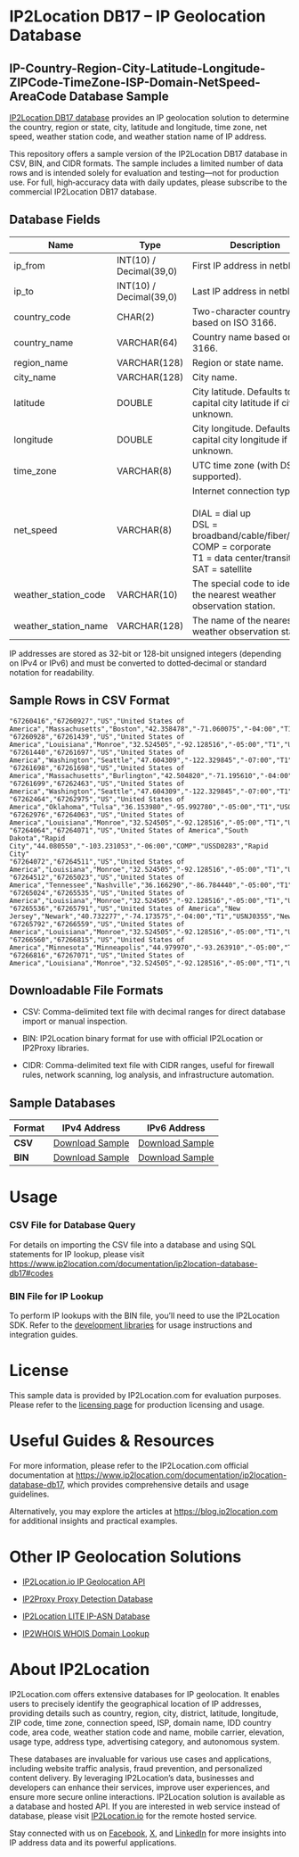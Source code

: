 # IP2Location DB17 – IP Geolocation Database

## IP-Country-Region-City-Latitude-Longitude-ZIPCode-TimeZone-ISP-Domain-NetSpeed-AreaCode Database Sample

[IP2Location DB17 database](https://www.ip2location.com/database/db17-ip-country-region-city-latitude-longitude-timezone-netspeed-weather) provides an IP geolocation solution to determine the country, region or state, city, latitude and longitude, time zone, net speed, weather station code, and weather station name of IP address.

This repository offers a sample version of the IP2Location DB17 database in CSV, BIN, and CIDR formats. The sample includes a limited number of data rows and is intended solely for evaluation and testing—not for production use. For full, high‑accuracy data with daily updates, please subscribe to the commercial IP2Location DB17 database. 

## Database Fields

| **Name**               | **Type**                      | **Description**                                                                                   |
|------------------------|-------------------------------|---------------------------------------------------------------------------------------------------|
| ip_from                | INT(10) / Decimal(39,0)       | First IP address in netblock.                                                                     |
| ip_to                  | INT(10) / Decimal(39,0)       | Last IP address in netblock.                                                                      |
| country_code           | CHAR(2)                       | Two-character country code based on ISO 3166.                                                     |
| country_name           | VARCHAR(64)                   | Country name based on ISO 3166.                                                                   |
| region_name            | VARCHAR(128)                  | Region or state name.                                                                             |
| city_name              | VARCHAR(128)                  | City name.                                                                                        |
| latitude               | DOUBLE                        | City latitude. Defaults to capital city latitude if city is unknown.                             |
| longitude              | DOUBLE                        | City longitude. Defaults to capital city longitude if city is unknown.                           |
| time_zone              | VARCHAR(8)                    | UTC time zone (with DST supported).                                                               |
| net_speed              | VARCHAR(8)                    | Internet connection type. <br><br>DIAL = dial up<br>DSL = broadband/cable/fiber/mobile<br>COMP = corporate<br>T1 = data center/transit<br>SAT = satellite |
| weather_station_code   | VARCHAR(10)                   | The special code to identify the nearest weather observation station.                             |
| weather_station_name   | VARCHAR(128)                  | The name of the nearest weather observation station.                                              |

IP addresses are stored as 32-bit or 128-bit unsigned integers (depending on IPv4 or IPv6) and must be converted to dotted‑decimal or standard notation for readability.

## Sample Rows in CSV Format
```csv
"67260416","67260927","US","United States of America","Massachusetts","Boston","42.358478","-71.060075","-04:00","T1","USMA0046","Boston"
"67260928","67261439","US","United States of America","Louisiana","Monroe","32.524505","-92.128516","-05:00","T1","USLA0319","Monroe"
"67261440","67261697","US","United States of America","Washington","Seattle","47.604309","-122.329845","-07:00","T1","USWA0395","Seattle"
"67261698","67261698","US","United States of America","Massachusetts","Burlington","42.504820","-71.195610","-04:00","T1","USMA0062","Burlington"
"67261699","67262463","US","United States of America","Washington","Seattle","47.604309","-122.329845","-07:00","T1","USWA0395","Seattle"
"67262464","67262975","US","United States of America","Oklahoma","Tulsa","36.153980","-95.992780","-05:00","T1","USOK0537","Tulsa"
"67262976","67264063","US","United States of America","Louisiana","Monroe","32.524505","-92.128516","-05:00","T1","USLA0319","Monroe"
"67264064","67264071","US","United States of America","South Dakota","Rapid City","44.080550","-103.231053","-06:00","COMP","USSD0283","Rapid City"
"67264072","67264511","US","United States of America","Louisiana","Monroe","32.524505","-92.128516","-05:00","T1","USLA0319","Monroe"
"67264512","67265023","US","United States of America","Tennessee","Nashville","36.166290","-86.784440","-05:00","T1","USTN0357","Nashville"
"67265024","67265535","US","United States of America","Louisiana","Monroe","32.524505","-92.128516","-05:00","T1","USLA0319","Monroe"
"67265536","67265791","US","United States of America","New Jersey","Newark","40.732277","-74.173575","-04:00","T1","USNJ0355","Newark"
"67265792","67266559","US","United States of America","Louisiana","Monroe","32.524505","-92.128516","-05:00","T1","USLA0319","Monroe"
"67266560","67266815","US","United States of America","Minnesota","Minneapolis","44.979970","-93.263910","-05:00","T1","USMN0503","Minneapolis"
"67266816","67267071","US","United States of America","Louisiana","Monroe","32.524505","-92.128516","-05:00","T1","USLA0319","Monroe"
```

## Downloadable File Formats

- CSV: Comma-delimited text file with decimal ranges for direct database import or manual inspection.

- BIN: IP2Location binary format for use with official IP2Location or IP2Proxy libraries.

- CIDR: Comma-delimited text file with CIDR ranges, useful for firewall rules, network scanning, log analysis, and infrastructure automation.

## Sample Databases

| Format       | IPv4 Address                                                                                                         | IPv6 Address                                                                                                         |
|--------------|---------------------------------------------------------------------------------------------------------------------|---------------------------------------------------------------------------------------------------------------------|
| **CSV** | [Download Sample](https://github.com/ip2location/sample-databases/tree/main/IP2Location/DB17/ip2location-db17-sample.ipv4.csv) | [Download Sample](https://github.com/ip2location/sample-databases/tree/main/IP2Location/DB17/ip2location-db17-sample.ipv6.csv) |
| **BIN** | [Download Sample](https://github.com/ip2location/sample-databases/tree/main/IP2Location/DB17/ip2location-db17-sample.ipv4.bin) | [Download Sample](https://github.com/ip2location/sample-databases/tree/main/IP2Location/DB17/ip2location-db17-sample.ipv6.bin) |

# Usage

### CSV File for Database Query

For details on importing the CSV file into a database and using SQL statements for IP lookup, please visit <https://www.ip2location.com/documentation/ip2location-database-db17#codes>

### BIN File for IP Lookup

To perform IP lookups with the BIN file, you’ll need to use the IP2Location SDK. Refer to the [development libraries](https://www.ip2location.com/development-libraries/) for usage instructions and integration guides.

# License

This sample data is provided by IP2Location.com for evaluation purposes. Please refer to the [licensing page](https://www.ip2location.com/licensing) for production licensing and usage.

# Useful Guides & Resources

For more information, please refer to the IP2Location.com official documentation at <https://www.ip2location.com/documentation/ip2location-database-db17>, which provides comprehensive details and usage guidelines.

Alternatively, you may explore the articles at <https://blog.ip2location.com> for additional insights and practical examples.

# Other IP Geolocation Solutions

- [IP2Location.io IP Geolocation API](https://www.ip2location.io)

- [IP2Proxy Proxy Detection Database](https://www.ip2location.com/database/ip2proxy)

- [IP2Location LITE IP-ASN Database](https://lite.ip2location.com/database-asn)

- [IP2WHOIS WHOIS Domain Lookup](https://www.ip2whois.com/)

# About IP2Location

IP2Location.com offers extensive databases for IP geolocation. It enables users to precisely identify the geographical location of IP addresses, providing details such as country, region, city, district, latitude, longitude, ZIP code, time zone, connection speed, ISP, domain name, IDD country code, area code, weather station code and name, mobile carrier, elevation, usage type, address type, advertising category, and autonomous system.

These databases are invaluable for various use cases and applications, including website traffic analysis, fraud prevention, and personalized content delivery. By leveraging IP2Location’s data, businesses and developers can enhance their services, improve user experiences, and ensure more secure online interactions. IP2Location solution is available as a database and hosted API. If you are interested in web service instead of database, please visit [IP2Location.io](https://www.ip2location.io) for the remote hosted service.

Stay connected with us on [Facebook](https://www.facebook.com/ip2location), [X](https://x.com/ip2location), and [LinkedIn](https://www.linkedin.com/company/ip2location) for more insights into IP address data and its powerful applications.